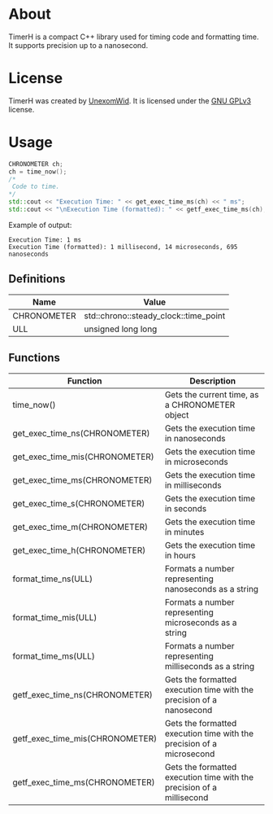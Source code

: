 # About
TimerH is a compact C++ library used for timing code and formatting time. It supports precision up to a nanosecond.

# License
TimerH was created by [UnexomWid](http://unexomwid.me).
It is licensed under the [GNU GPLv3](https://www.gnu.org/licenses/gpl-3.0.en.html) license.

# Usage

```cpp
CHRONOMETER ch;
ch = time_now();
/*
 Code to time.
*/
std::cout << "Execution Time: " << get_exec_time_ms(ch) << " ms";
std::cout << "\nExecution Time (formatted): " << getf_exec_time_ms(ch);
```

Example of output:

```
Execution Time: 1 ms
Execution Time (formatted): 1 millisecond, 14 microseconds, 695 nanoseconds
```

## Definitions

| Name        | Value                                 |
|-------------|---------------------------------------|
| CHRONOMETER | std::chrono::steady_clock::time_point |
| ULL         | unsigned long long                    |

## Functions


| Function                        | Description                                                            |
|---------------------------------|------------------------------------------------------------------------|
| time_now()                      | Gets the current time, as a CHRONOMETER object                         |
| get_exec_time_ns(CHRONOMETER)   | Gets the execution time in nanoseconds                                 |
| get_exec_time_mis(CHRONOMETER)  | Gets the execution time in microseconds                                |
| get_exec_time_ms(CHRONOMETER)   | Gets the execution time in milliseconds                                |
| get_exec_time_s(CHRONOMETER)    | Gets the execution time in seconds                                     |
| get_exec_time_m(CHRONOMETER)    | Gets the execution time in minutes                                     |
| get_exec_time_h(CHRONOMETER)    | Gets the execution time in hours                                       |
| format_time_ns(ULL)             | Formats a number representing nanoseconds as a string                  |
| format_time_mis(ULL)            | Formats a number representing microseconds as a string                 |
| format_time_ms(ULL)             | Formats a number representing milliseconds as a string                 |
| getf_exec_time_ns(CHRONOMETER)  | Gets the formatted execution time with the precision of a nanosecond   |
| getf_exec_time_mis(CHRONOMETER) | Gets the formatted execution time with the precision of a microsecond  |
| getf_exec_time_ms(CHRONOMETER)  | Gets the formatted execution time with the precision of a millisecond  |

